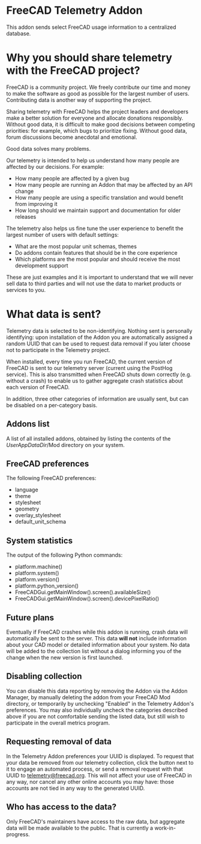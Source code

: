 # FreeCAD Telemetry Addon

This addon sends select FreeCAD usage information to a centralized database.

# Why you should share telemetry with the FreeCAD project?

FreeCAD is a community project.  We freely contribute our time and money to make the software as good as possible for the largest number of users.
Contributing data is another way of supporting the project.

Sharing telemetry with FreeCAD helps the project leaders and developers make a better solution for everyone and allocate donations responsibly.
Without good data, it is difficult to make good decisions between competing priorities: for example, which bugs to prioritize fixing.
Without good data, forum discussions become anecdotal and emotional.

Good data solves many problems.

Our telemetry is intended to help us understand how many people are affected by our decisions.  For example:

- How many people are affected by a given bug
- How many people are running an Addon that may be affected by an API change
- How many people are using a specific translation and would benefit from improving it
- How long should we maintain support and documentation for older releases

The telemetry also helps us fine tune the user experience to benefit the largest number of users with default settings:

- What are the most popular unit schemas, themes
- Do addons contain features that should be in the core experience
- Which platforms are the most popular and should receive the most development support

These are just examples and it is important to understand that we will never sell data to third parties and will not use the data to market products or services to you.

# What data is sent?

Telemetry data is selected to be non-identifying.  Nothing sent is personally identifying: upon installation of the
Addon you are automatically assigned a random UUID that can be used to request data removal if you later choose
not to participate in the Telemetry project.

When installed, every time you run FreeCAD, the current version of FreeCAD is sent to our telemetry server
(current using the PostHog service). This is also transmitted when FreeCAD shuts down correctly (e.g. without a
crash) to enable us to gather aggregate crash statistics about each version of FreeCAD.

In addition, three other categories of information are usually sent, but can be disabled on a per-category basis.

## Addons list

A list of all installed addons, obtained by listing the contents of the _UserAppDataDir_/Mod directory on your
system.

## FreeCAD preferences

The following FreeCAD preferences:
* language
* theme
* stylesheet
* geometry
* overlay_stylesheet
* default_unit_schema

## System statistics

The output of the following Python commands:
* platform.machine()
* platform.system()
* platform.version()
* platform.python_version()
* FreeCADGui.getMainWindow().screen().availableSize()
* FreeCADGui.getMainWindow().screen().devicePixelRatio()

## Future plans
Eventually if FreeCAD crashes while this addon is running, crash data will automatically be sent to the server.
This data **will not** include information about your CAD model or detailed information about your system. No
data will be added to the collection list without a dialog informing you of the change when the new version
is first launched.

## Disabling collection
You can disable this data reporting by removing the Addon via the Addon Manager, by manually deleting the addon
from your FreeCAD Mod directory, or temporarily by unchecking "Enabled" in the Telemetry Addon's preferences. You
may also individually uncheck the categories described above if you are not comfortable sending the listed data, but
still wish to participate in the overall metrics program.

## Requesting removal of data

In the Telemetry Addon preferences your UUID is displayed. To request that your data be removed from our telemetry
collection, click the button next to it to engage an automated process, or send a removal request with that UUID to
telemetry@freecad.org. This will not affect your use of FreeCAD in any way, nor cancel any other online accounts you
may have: those accounts are not tied in any way to the generated UUID.

## Who has access to the data?

Only FreeCAD's maintainers have access to the raw data, but aggregate data will be made available to the public.
That is currently a work-in-progress.
